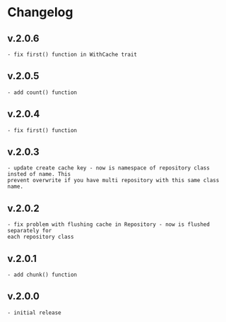 # Changelog
## v.2.0.6
    - fix first() function in WithCache trait
## v.2.0.5
    - add count() function
## v.2.0.4
    - fix first() function
## v.2.0.3
    - update create cache key - now is namespace of repository class insted of name. This
    prevent overwrite if you have multi repository with this same class name.
## v.2.0.2
    - fix problem with flushing cache in Repository - now is flushed separately for
    each repository class
## v.2.0.1
    - add chunk() function
## v.2.0.0
    - initial release 